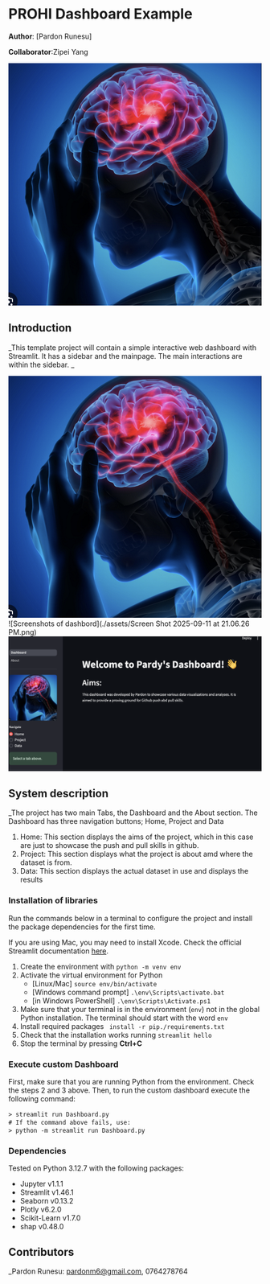 # PROHI Dashboard Example

**Author**: [Pardon Runesu]
<!-- As main author, do not write anything in the line below.
The collaborator will edit the line below in GitHub -->
**Collaborator**:Zipei Yang

![Dashboard logo](./assets/Screenshot1.png)

## Introduction

_This template project will contain a simple interactive web dashboard with Streamlit. It has a sidebar and the mainpage. The main interactions are within the sidebar. 
_

![Screenshots of dashbord](./assets/Screenshot1.png)
![Screenshots of dashbord](./assets/Screen Shot 2025-09-11 at 21.06.26 PM.png)
![Screenshots of dashbord](./assets/Screenshot2.png)

## System description
_The project has two main Tabs, the Dashboard and the About section.
The Dashboard has three navigation buttons; Home, Project and Data
1. Home: This section displays the aims of the project, which in this case are just to showcase the push and pull skills in github.
2. Project: This section displays what the project is about amd where the dataset is from.
3. Data: This section displays the actual dataset in use and displays the results

### Installation of libraries

Run the commands below in a terminal to configure the project and install the package dependencies for the first time.

If you are using Mac, you may need to install Xcode. Check the official Streamlit documentation [here](https://docs.streamlit.io/get-started/installation/command-line#prerequisites).

1. Create the environment with `python -m venv env`
2. Activate the virtual environment for Python
   - [Linux/Mac] `source env/bin/activate` 
   - [Windows command prompt] `.\env\Scripts\activate.bat` 
   - [in Windows PowerShell] `.\env\Scripts\Activate.ps1`
3. Make sure that your terminal is in the environment (`env`) not in the global Python installation. The terminal should start with the word `env`
4. Install required packages ` install -r pip./requirements.txt`
5. Check that the installation works running `streamlit hello`
6. Stop the terminal by pressing **Ctrl+C**

### Execute custom Dashboard

First, make sure that you are running Python from the environment. Check the steps 2 and 3 above. Then, to run the custom dashboard execute the following command:

```
> streamlit run Dashboard.py
# If the command above fails, use:
> python -m streamlit run Dashboard.py
```

### Dependencies

Tested on Python 3.12.7 with the following packages:
  - Jupyter v1.1.1
  - Streamlit v1.46.1
  - Seaborn v0.13.2
  - Plotly v6.2.0
  - Scikit-Learn v1.7.0
  - shap v0.48.0

## Contributors

_Pardon Runesu: pardonm6@gmail.com, 0764278764
